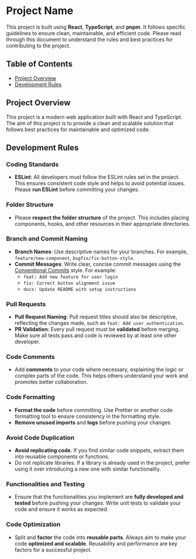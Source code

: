 # Project Name

This project is built using **React**, **TypeScript**, and **pnpm**. It follows specific guidelines to ensure clean, maintainable, and efficient code. Please read through this document to understand the rules and best practices for contributing to the project.

## Table of Contents

- [Project Overview](#project-overview)
- [Development Rules](#development-rules)

## Project Overview

This project is a modern web application built with React and TypeScript. The aim of this project is to provide a clean and scalable solution that follows best practices for maintainable and optimized code.

## Development Rules

### Coding Standards

- **ESLint**: All developers must follow the ESLint rules set in the project. This ensures consistent code style and helps to avoid potential issues. Please **run ESLint** before committing your changes.

### Folder Structure

- Please **respect the folder structure** of the project. This includes placing components, hooks, and other resources in their appropriate directories.

### Branch and Commit Naming

- **Branch Names**: Use descriptive names for your branches. For example, `feature/new-component`, `bugfix/fix-button-style`.
- **Commit Messages**: Write clear, concise commit messages using the [Conventional Commits](https://www.conventionalcommits.org) style. For example:
  - `feat: Add new feature for user login`
  - `fix: Correct button alignment issue`
  - `docs: Update README with setup instructions`

### Pull Requests

- **Pull Request Naming**: Pull request titles should also be descriptive, reflecting the changes made, such as `feat: Add user authentication`.
- **PR Validation**: Every pull request must be **validated** before merging. Make sure all tests pass and code is reviewed by at least one other developer.

### Code Comments

- Add **comments** to your code where necessary, explaining the logic or complex parts of the code. This helps others understand your work and promotes better collaboration.

### Code Formatting

- **Format the code** before committing. Use Prettier or another code formatting tool to ensure consistency in the formatting style.
- **Remove unused imports** and **logs** before pushing your changes.

### Avoid Code Duplication

- **Avoid replicating code**. If you find similar code snippets, extract them into reusable components or functions.
- Do not replicate libraries. If a library is already used in the project, prefer using it over introducing a new one with similar functionality.

### Functionalities and Testing

- Ensure that the functionalities you implement are **fully developed and tested** before pushing your changes. Write unit tests to validate your code and ensure it works as expected.

### Code Optimization

- Split and **factor** the code into **reusable parts**. Always aim to make your code **optimized and scalable**. Reusability and performance are key factors for a successful project.

